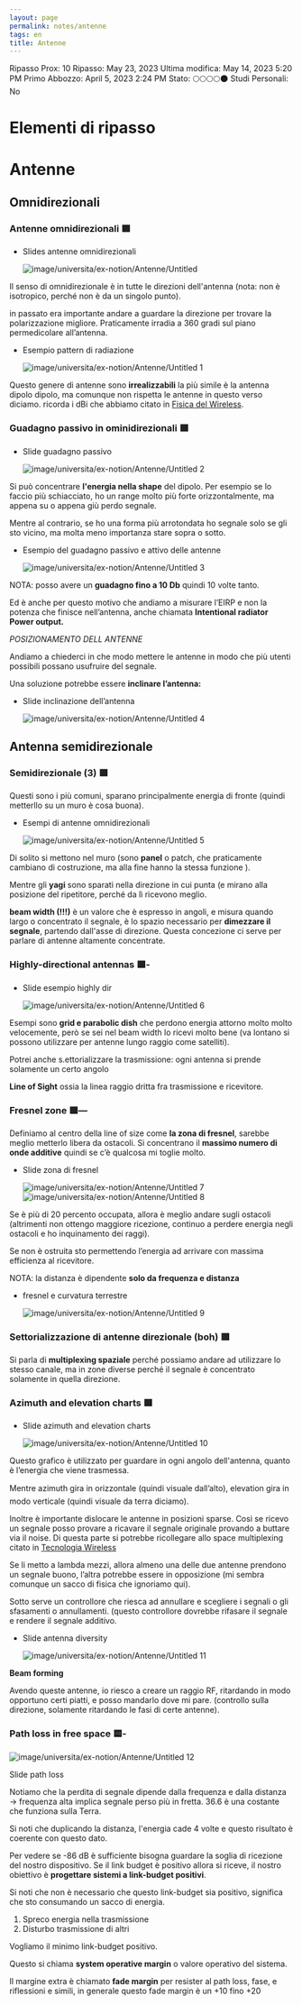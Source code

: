 ```yaml
---
layout: page
permalink: notes/antenne
tags: en
title: Antenne
---
```


Ripasso Prox: 10
Ripasso: May 23, 2023
Ultima modifica: May 14, 2023 5:20 PM
Primo Abbozzo: April 5, 2023 2:24 PM
Stato: 🌕🌕🌕🌕🌑
Studi Personali: No

# Elementi di ripasso

# Antenne

## Omnidirezionali

### Antenne omnidirezionali 🟩

- Slides antenne omnidirezionali

    <img src="/images/notes/image/universita/ex-notion/Antenne/Untitled.png" alt="image/universita/ex-notion/Antenne/Untitled">


Il senso di omnidirezionale è in tutte le direzioni dell'antenna (nota: non è isotropico, perché non è da un singolo punto).

in passato era importante andare a guardare la direzione per trovare la polarizzazione migliore. Praticamente irradia a 360 gradi sul piano permedicolare all’antenna.

- Esempio pattern di radiazione

    <img src="/images/notes/image/universita/ex-notion/Antenne/Untitled 1.png" alt="image/universita/ex-notion/Antenne/Untitled 1">


Questo genere di antenne sono **irrealizzabili** la più simile è la antenna dipolo dipolo, ma comunque non rispetta le antenne in questo verso diciamo. ricorda i dBi che abbiamo citato in [Fisica del Wireless](/notes/fisica-del-wireless).

### Guadagno passivo in ominidirezionali 🟩

- Slide guadagno passivo

    <img src="/images/notes/image/universita/ex-notion/Antenne/Untitled 2.png" alt="image/universita/ex-notion/Antenne/Untitled 2">


Si può concentrare **l'energia nella shape** del dipolo. Per esempio se lo faccio più schiacciato, ho un range molto più forte orizzontalmente, ma appena su o appena giù perdo segnale.

Mentre al contrario, se ho una forma più arrotondata ho segnale solo se gli sto vicino, ma molta meno importanza stare sopra o sotto.

- Esempio del guadagno passivo e attivo delle antenne

    <img src="/images/notes/image/universita/ex-notion/Antenne/Untitled 3.png" alt="image/universita/ex-notion/Antenne/Untitled 3">


NOTA: posso avere un **guadagno fino a 10 Db** quindi 10 volte tanto.

Ed è anche per questo motivo che andiamo a misurare l’EIRP e non la potenza che finisce nell’antenna, anche chiamata **Intentional radiator Power output.**

*POSIZIONAMENTO DELL ANTENNE*

Andiamo a chiederci in che modo mettere le antenne in modo che più utenti possibili possano usufruire del segnale.

Una soluzione potrebbe essere **inclinare l’antenna:**

- Slide inclinazione dell’antenna

    <img src="/images/notes/image/universita/ex-notion/Antenne/Untitled 4.png" alt="image/universita/ex-notion/Antenne/Untitled 4">


## Antenna semidirezionale

### Semidirezionale (3) 🟩

Questi sono i più comuni, sparano principalmente energia di fronte (quindi metterllo su un muro è cosa buona).

- Esempi di antenne omnidirezionali

    <img src="/images/notes/image/universita/ex-notion/Antenne/Untitled 5.png" alt="image/universita/ex-notion/Antenne/Untitled 5">


Di solito si mettono nel muro (sono **panel** o patch, che praticamente cambiano di costruzione, ma alla fine hanno la stessa funzione ).

Mentre gli **yagi** sono sparati nella direzione in cui punta (e mirano alla posizione del ripetitore, perché da lì ricevono meglio.

**beam width (!!!)** è un valore che è espresso in angoli, e misura quando largo o concentrato il segnale, è lo spazio necessario per **dimezzare il segnale**, partendo dall'asse di direzione. Questa concezione ci serve per parlare di antenne altamente concentrate.

### Highly-directional antennas 🟩-

- Slide esempio highly dir

    <img src="/images/notes/image/universita/ex-notion/Antenne/Untitled 6.png" alt="image/universita/ex-notion/Antenne/Untitled 6">


Esempi sono **grid e parabolic dish** che perdono energia attorno molto molto velocemente, però se sei nel beam width lo ricevi molto bene (va lontano si possono utilizzare per antenne lungo raggio come satelliti).

Potrei anche s.ettorializzare la trasmissione: ogni antenna si prende solamente un certo angolo

**Line of Sight** ossia la linea raggio dritta fra trasmissione e ricevitore.

### Fresnel zone 🟩—

Definiamo al centro della line of size come **la zona di fresnel**, sarebbe meglio metterlo libera da ostacoli. Si concentrano il **massimo numero di onde additive** quindi se c’è qualcosa mi toglie molto.

- Slide zona di fresnel

    <img src="/images/notes/image/universita/ex-notion/Antenne/Untitled 7.png" alt="image/universita/ex-notion/Antenne/Untitled 7">

    <img src="/images/notes/image/universita/ex-notion/Antenne/Untitled 8.png" alt="image/universita/ex-notion/Antenne/Untitled 8">


Se è più di 20 percento occupata, allora è meglio andare sugli ostacoli (altrimenti non ottengo maggiore ricezione, continuo a perdere energia negli ostacoli e ho inquinamento dei raggi).

Se non è ostruita sto permettendo l’energia ad arrivare con massima efficienza al ricevitore.

NOTA: la distanza è dipendente **solo da frequenza e distanza**

- fresnel e curvatura terrestre

    <img src="/images/notes/image/universita/ex-notion/Antenne/Untitled 9.png" alt="image/universita/ex-notion/Antenne/Untitled 9">


### Settorializzazione di antenne direzionale (boh) 🟥

Si parla di **multiplexing spaziale** perché possiamo andare ad utilizzare lo stesso canale, ma in zone diverse perché il segnale è concentrato solamente in quella direzione.

### Azimuth and elevation charts 🟩

- Slide azimuth and elevation charts

    <img src="/images/notes/image/universita/ex-notion/Antenne/Untitled 10.png" alt="image/universita/ex-notion/Antenne/Untitled 10">


Questo grafico è utilizzato per guardare in ogni angolo dell'antenna, quanto è l’energia che viene trasmessa.

Mentre azimuth gira in orizzontale (quindi visuale dall’alto), elevation gira in modo verticale (quindi visuale da terra diciamo).

Inoltre è importante dislocare le antenne in posizioni sparse. Così se ricevo un segnale posso provare a ricavare il segnale originale provando a buttare via il noise. Di questa parte si potrebbe ricollegare allo space multiplexing citato in [Tecnologia Wireless](/notes/tecnologia-wireless)

Se li metto a lambda mezzi, allora almeno una delle due antenne prendono un segnale buono, l’altra potrebbe essere in opposizione (mi sembra comunque un sacco di fisica che ignoriamo qui).

Sotto serve un controllore che riesca ad annullare e scegliere i segnali o gli sfasamenti o annullamenti. (questo controllore dovrebbe rifasare il segnale e rendere il segnale additivo.

- Slide antenna diversity

    <img src="/images/notes/image/universita/ex-notion/Antenne/Untitled 11.png" alt="image/universita/ex-notion/Antenne/Untitled 11">


**Beam forming**

Avendo queste antenne, io riesco a creare un raggio RF, ritardando in modo opportuno certi piatti, e posso mandarlo dove mi pare. (controllo sulla direzione, solamente ritardando le fasi di certe antenne).

### Path loss in free space 🟨-

<img src="/images/notes/image/universita/ex-notion/Antenne/Untitled 12.png" alt="image/universita/ex-notion/Antenne/Untitled 12">

Slide path loss

Notiamo che la perdita di segnale dipende dalla frequenza e dalla distanza → frequenza alta implica segnale perso più in fretta. 36.6 è una costante che funziona sulla Terra.

Si noti che duplicando la distanza, l'energia cade 4 volte e questo risultato è coerente con questo dato.

Per vedere se -86 dB è sufficiente bisogna guardare la soglia di ricezione del nostro dispositivo. Se il link budget è positivo allora si riceve, il nostro obiettivo è **progettare sistemi a link-budget positivi**.

Si noti che non è necessario che questo link-budget sia positivo, significa che sto consumando un sacco di energia.

1. Spreco energia nella trasmissione
2. Disturbo trasmissione di altri

Vogliamo il minimo link-budget positivo.

Questo si chiama **system operative margin** o valore operativo del sistema.

Il margine extra è chiamato **fade margin** per resister al path loss, fase, e riflessioni e simili, in generale questo fade margin è un +10 fino +20
